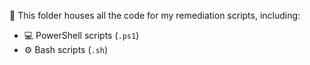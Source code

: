 📁 This folder houses all the code for my remediation scripts, including:

* 💻 PowerShell scripts (`.ps1`)
* ⚙️ Bash scripts (`.sh`)
